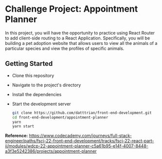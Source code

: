 # Challenge Project: Appointment Planner

In this project, you will have the opportunity to practice using React Router to add client-side routing to a React Application. Specifically, you will be building a pet adoption website that allows users to view all the animals of a particular species and view the profiles of specific animals.

## Getting Started

- Clone this repository
- Navigate to the project's directory
- Install the dependencies
- Start the development server

   ``` bash
   git clone https://github.com/datttrian/front-end-development.git
   cd front-end-development/appointment-planner
   yarn
   yarn start
   ```

**Reference:** https://www.codecademy.com/journeys/full-stack-engineer/paths/fscj-22-front-end-development/tracks/fscj-22-react-part-ii/modules/wdcp-22-appointment-planner-c5a61b95-e14f-4007-8448-a3f3e5242386/projects/appointment-planner

